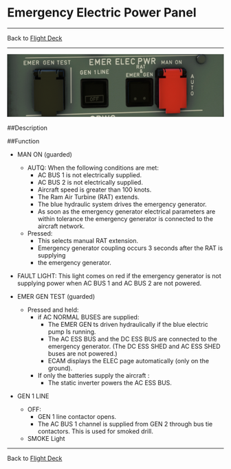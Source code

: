 # Emergency Electric Power Panel

---

Back to [Flight Deck](../flight-deck.md)

---

![Emergency Electric Power Panel Panel](../../../assets/a32nx-briefing/overhead-panel/Emergency-electrical.png "Emergency Electric Power Panel")

##Description



##Function

- MAN ON (guarded)
    - AUTQ: When the following conditions are met:
        - AC BUS 1 is not electrically supplied.
        - AC BUS 2 is not electrically supplied.
        - Aircraft speed is greater than 100 knots.
        - The Ram Air Turbine (RAT) extends.
        - The blue hydraulic system drives the emergency generator.
        - As soon as the emergency generator electrical parameters are within tolerance the emergency generator is connected to the aircraft network. 
    - Pressed: 
        - This selects manual RAT extension.
        - Emergency generator coupling occurs 3 seconds after the RAT is supplying
        - the emergency generator. 
          
- FAULT LIGHT: This light comes on red if the emergency generator is not supplying power when AC BUS 1 and AC BUS 2 are not powered.
  
- EMER GEN TEST (guarded)
    - Pressed and held:
        - if AC NORMAL BUSES are supplied:
            - The EMER GEN ts driven hydraulically if the blue electric pump Is running.
            - The AC ESS BUS and the DC ESS BUS are connected to the emergency generator. (The DC ESS SHED and AC ESS SHED buses are not powered.)
            - ECAM displays the ELEC page automatically (only on the ground).
        - If only the batteries supply the aircraft :
            - The static inverter powers the AC ESS BUS.

- GEN 1 LINE
    - OFF: 
        - GEN 1 line contactor opens.
        - The AC BUS 1 channel is supplied from GEN 2 through bus tie contactors. This is used for smoked drill.
    - SMOKE Light


---

Back to [Flight Deck](../flight-deck.md)